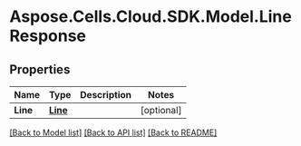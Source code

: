 # Aspose.Cells.Cloud.SDK.Model.LineResponse
## Properties

Name | Type | Description | Notes
------------ | ------------- | ------------- | -------------
**Line** | [**Line**](Line.md) |  | [optional] 

[[Back to Model list]](../README.md#documentation-for-models) [[Back to API list]](../README.md#documentation-for-api-endpoints) [[Back to README]](../README.md)

